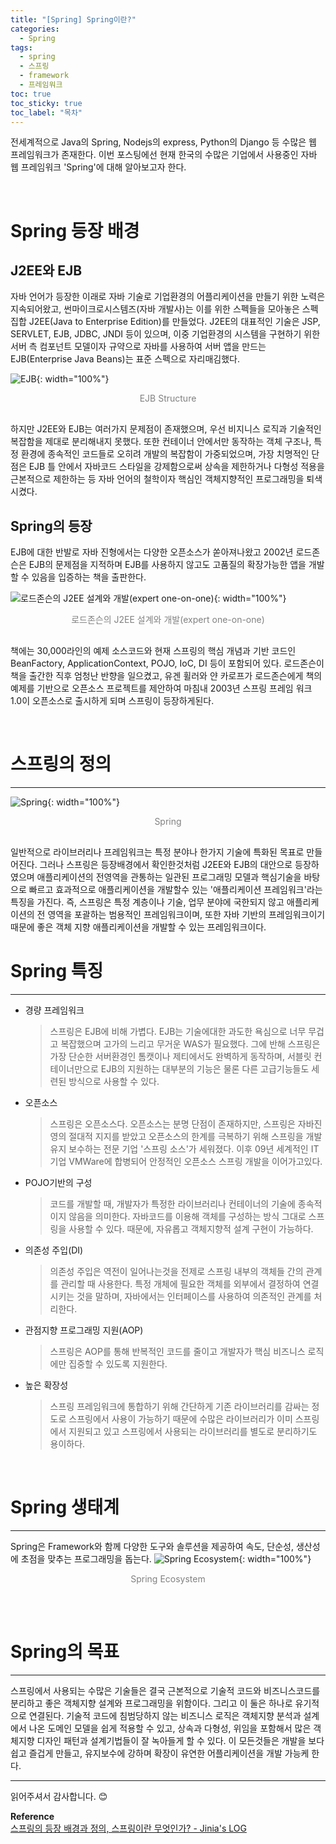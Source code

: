 ```yaml
---
title: "[Spring] Spring이란?"
categories:
  - Spring
tags:
  - spring
  - 스프링
  - framework
  - 프레임워크
toc: true
toc_sticky: true
toc_label: "목차"
---
```

전세계적으로 Java의 Spring, Nodejs의 express, Python의 Django 등 수많은 웹 프레임워크가 존재한다. 이번 포스팅에선 현재 한국의 수많은 기업에서 사용중인 자바 웹 프레임워크 'Spring'에 대해 알아보고자 한다.

<br>

# Spring 등장 배경

## J2EE와 EJB

자바 언어가 등장한 이래로 자바 기술로 기업환경의 어플리케이션을 만들기 위한 노력은 지속되어왔고, 썬마이크로시스템즈(자바 개발사)는 이를 위한 스펙들을 모아놓은 스펙 집합 J2EE(Java to Enterprise Edition)를 만들었다. J2EE의 대표적인 기술은 JSP, SERVLET, EJB, JDBC, JNDI 등이 있으며, 이중 기업환경의 시스템을 구현하기 위한 서버 측 컴포넌트 모델이자 규약으로 자바를 사용하여 서버 앱을 만드는 EJB(Enterprise Java Beans)는 표준 스펙으로 자리매김했다.

![EJB](/blog/assets/img/posts/20220621/EJB-Structure.png "EJB"){: width="100%"}
<div style="color: gray; text-align: center; margin-bottom: 30px;">EJB Structure</div>  

하지만 J2EE와 EJB는 여러가지 문제점이 존재했으며, 우선 비지니스 로직과 기술적인 복잡함을 제대로 분리해내지 못했다. 또한 컨테이너 안에서만 동작하는 객체 구조나, 특정 환경에 종속적인 코드들로 오히려 개발의 복잡함이 가중되었으며, 가장 치명적인 단점은 EJB 틀 안에서 자바코드 스타일을 강제함으로써 상속을 제한하거나 다형성 적용을 근본적으로 제한하는 등 자바 언어의 철학이자 핵심인 객체지향적인 프로그래밍을 퇴색시켰다.

## Spring의 등장

EJB에 대한 반발로 자바 진형에서는 다양한 오픈소스가 쏟아져나왔고 2002년 로드존슨은 EJB의 문제점을 지적하며 EJB를 사용하지 않고도 고품질의 확장가능한 앱을 개발할 수 있음을 입증하는 책을 출판한다.

![로드존슨의 J2EE 설계와 개발(expert one-on-one)](/blog/assets/img/posts/20220621/Rod-Johnson-J2EE-expert-dev.jpg "로드존슨의 J2EE 설계와 개발(expert one-on-one)"){: width="100%"}
<div style="color: gray; text-align: center; margin-bottom: 30px;">로드존슨의 J2EE 설계와 개발(expert one-on-one)</div>

책에는 30,000라인의 예제 소스코드와 현재 스프링의 핵심 개념과 기반 코드인 BeanFactory, ApplicationContext, POJO, IoC, DI 등이 포함되어 있다.
로드존슨이 책을 출간한 직후 엄청난 반향을 일으켰고, 유겐 휠러와 얀 카로프가 로드존슨에게 책의 예제를 기반으로 오픈소스 프로젝트를 제안하여 마침내 2003년 스프링 프레임 워크 1.0이 오픈소스로 출시하게 되며 스프링이 등장하게된다.

<br>

# 스프링의 정의
---
![Spring](/blog/assets/img/posts/20220621/spring-logo2.png "Spring"){: width="100%"}
<div style="color: gray; text-align: center; margin-bottom: 30px;">Spring</div>
일반적으로 라이브러리나 프레임워크는 특정 분야나 한가지 기술에 특화된 목표로 만들어진다. 그러나 스프링은 등장배경에서 확인한것처럼 J2EE와 EJB의 대안으로 등장하였으며 애플리케이션의 전영역을 관통하는 일관된 프로그래밍 모델과 핵심기술을 바탕으로 빠르고 효과적으로 애플리케이션을 개발할수 있는 '애플리케이션 프레임워크'라는 특징을 가진다. 즉, 스프링은 특정 계층이나 기술, 업무 분야에 국한되지 않고 애플리케이션의 전 영역을 포괄하는 범용적인 프레임워크이며, 또한 자바 기반의 프레임워크이기 때문에 좋은 객체 지향 애플리케이션을 개발할 수 있는 프레임워크이다.

<br>

# Spring 특징
---
- 경량 프레임워크
    >스프링은 EJB에 비해 가볍다. EJB는 기술에대한 과도한 욕심으로 너무 무겁고 복잡했으며 고가의 느리고 무거운 WAS가 필요했다. 그에 반해 스프링은 가장 단순한 서버환경인 톰캣이나 제티에서도 완벽하게 동작하며, 서블릿 컨테이너만으로 EJB의 지원하는 대부분의 기능은 물론 다른 고급기능들도 세련된 방식으로 사용할 수 있다.
- 오픈소스
    >스프링은 오픈소스다. 오픈소스는 분명 단점이 존재하지만, 스프링은 자바진영의 절대적 지지를 받았고 오픈소스의 한계를 극복하기 위해 스프링을 개발 유지 보수하는 전문 기업 '스프링 소스'가 세워졌다. 이후 09년 세계적인 IT기업 VMWare에 합병되어 안정적인 오픈소스 스프링 개발을 이어가고있다.
- POJO기반의 구성
    >코드를 개발할 때, 개발자가 특정한 라이브러리나 컨테이너의 기술에 종속적이지 않음을 의미한다. 자바코드를 이용해 객체를 구성하는 방식 그대로 스프링을 사용할 수 있다.
    때문에, 자유롭고 객체지향적 설계 구현이 가능하다.
- 의존성 주입(DI)
    >의존성 주입은 역전이 일어나는것을 전제로 스프링 내부의 객체들 간의 관계를 관리할 때 사용한다. 특정 개체에 필요한 객체를 외부에서 결정하여 연결시키는 것을 말하며, 자바에서는 인터페이스를 사용하여 의존적인 관계를 처리한다.
- 관점지향 프로그래밍 지원(AOP)
    >스프링은 AOP를 통해 반복적인 코드를 줄이고 개발자가 핵심 비즈니스 로직에만 집중할 수 있도록 지원한다.
- 높은 확장성
    >스프링 프레임워크에 통합하기 위해 간단하게 기존 라이브러리를 감싸는 정도로 스프링에서 사용이 가능하기 때문에 수많은 라이브러리가 이미 스프링에서 지원되고 있고 스프링에서 사용되는 라이브러리를 별도로 분리하기도 용이하다.

<br>

# Spring 생태계
---
Spring은 Framework와 함께 다양한 도구와 솔루션을 제공하여 속도, 단순성, 생산성에 초점을 맞추는 프로그래밍을 돕는다.
![Spring Ecosystem](/blog/assets/img/posts/20220621/spring-ecosystem.png "Spring Ecosystem"){: width="100%"}
<div style="color: gray; text-align: center; margin-bottom: 30px;">Spring Ecosystem</div>  

<br>

# Spring의 목표
---
스프링에서 사용되는 수많은 기술들은 결국 근본적으로 기술적 코드와 비즈니스코드를 분리하고 좋은 객체지향 설계와 프로그래밍을 위함이다.
그리고 이 둘은 하나로 유기적으로 연결된다.
기술적 코드에 침범당하지 않는 비즈니스 로직은 객체지향 분석과 설계에서 나온 도메인 모델을 쉽게 적용할 수 있고, 상속과 다형성, 위임을 포함해서 많은 객체지향 디자인 패턴과 설계기법들이 잘 녹아들게 할 수 있다.
이 모든것들은 개발을 보다 쉽고 즐겁게 만들고, 유지보수에 강하며 확장이 유연한 어플리케이션을 개발 가능케 한다.

---

읽어주셔서 감사합니다. 😊

__Reference__  
[스프링의 등장 배경과 정의, 스프링이란 무엇인가? - Jinia's LOG](https://www.jiniaslog.co.kr/article/view?articleId=356)